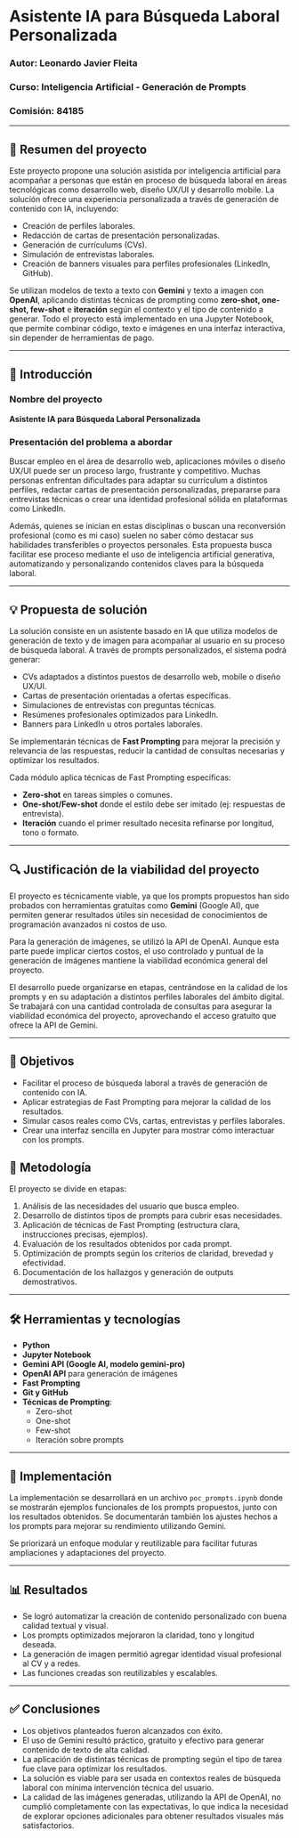 # Asistente IA para Búsqueda Laboral Personalizada

### Autor: Leonardo Javier Fleita

### Curso: Inteligencia Artificial - Generación de Prompts

### Comisión: 84185

---

## 📌 Resumen del proyecto

Este proyecto propone una solución asistida por inteligencia artificial para acompañar a personas que están en proceso de búsqueda laboral en áreas tecnológicas como desarrollo web, diseño UX/UI y desarrollo mobile. La solución ofrece una experiencia personalizada a través de generación de contenido con IA, incluyendo:

- Creación de perfiles laborales.
- Redacción de cartas de presentación personalizadas.
- Generación de currículums (CVs).
- Simulación de entrevistas laborales.
- Creación de banners visuales para perfiles profesionales (LinkedIn, GitHub).

Se utilizan modelos de texto a texto con **Gemini** y texto a imagen con **OpenAI**, aplicando distintas técnicas de prompting como **zero-shot, one-shot, few-shot** e **iteración** según el contexto y el tipo de contenido a generar. Todo el proyecto está implementado en una Jupyter Notebook, que permite combinar código, texto e imágenes en una interfaz interactiva, sin depender de herramientas de pago.

---

## 🧩 Introducción

### Nombre del proyecto

**Asistente IA para Búsqueda Laboral Personalizada**

### Presentación del problema a abordar

Buscar empleo en el área de desarrollo web, aplicaciones móviles o diseño UX/UI puede ser un proceso largo, frustrante y competitivo. Muchas personas enfrentan dificultades para adaptar su currículum a distintos perfiles, redactar cartas de presentación personalizadas, prepararse para entrevistas técnicas o crear una identidad profesional sólida en plataformas como LinkedIn.

Además, quienes se inician en estas disciplinas o buscan una reconversión profesional (como es mi caso) suelen no saber cómo destacar sus habilidades transferibles o proyectos personales. Esta propuesta busca facilitar ese proceso mediante el uso de inteligencia artificial generativa, automatizando y personalizando contenidos claves para la búsqueda laboral.

---

## 💡 Propuesta de solución

La solución consiste en un asistente basado en IA que utiliza modelos de generación de texto y de imagen para acompañar al usuario en su proceso de búsqueda laboral. A través de prompts personalizados, el sistema podrá generar:

- CVs adaptados a distintos puestos de desarrollo web, mobile o diseño UX/UI.
- Cartas de presentación orientadas a ofertas específicas.
- Simulaciones de entrevistas con preguntas técnicas.
- Resúmenes profesionales optimizados para LinkedIn.
- Banners para LinkedIn u otros portales laborales.

Se implementarán técnicas de **Fast Prompting** para mejorar la precisión y relevancia de las respuestas, reducir la cantidad de consultas necesarias y optimizar los resultados.

Cada módulo aplica técnicas de Fast Prompting específicas:

- **Zero-shot** en tareas simples o comunes.
- **One-shot/Few-shot** donde el estilo debe ser imitado (ej: respuestas de entrevista).
- **Iteración** cuando el primer resultado necesita refinarse por longitud, tono o formato.

---

## 🔍 Justificación de la viabilidad del proyecto

El proyecto es técnicamente viable, ya que los prompts propuestos han sido probados con herramientas gratuitas como **Gemini** (Google AI), que permiten generar resultados útiles sin necesidad de conocimientos de programación avanzados ni costos de uso.

Para la generación de imágenes, se utilizó la API de OpenAI. Aunque esta parte puede implicar ciertos costos, el uso controlado y puntual de la generación de imágenes mantiene la viabilidad económica general del proyecto.

El desarrollo puede organizarse en etapas, centrándose en la calidad de los prompts y en su adaptación a distintos perfiles laborales del ámbito digital. Se trabajará con una cantidad controlada de consultas para asegurar la viabilidad económica del proyecto, aprovechando el acceso gratuito que ofrece la API de Gemini.

---

## 🎯 Objetivos

- Facilitar el proceso de búsqueda laboral a través de generación de contenido con IA.
- Aplicar estrategias de Fast Prompting para mejorar la calidad de los resultados.
- Simular casos reales como CVs, cartas, entrevistas y perfiles laborales.
- Crear una interfaz sencilla en Jupyter para mostrar cómo interactuar con los prompts.

## 🧪 Metodología

El proyecto se divide en etapas:

1. Análisis de las necesidades del usuario que busca empleo.
2. Desarrollo de distintos tipos de prompts para cubrir esas necesidades.
3. Aplicación de técnicas de Fast Prompting (estructura clara, instrucciones precisas, ejemplos).
4. Evaluación de los resultados obtenidos por cada prompt.
5. Optimización de prompts según los criterios de claridad, brevedad y efectividad.
6. Documentación de los hallazgos y generación de outputs demostrativos.

---

## 🛠️ Herramientas y tecnologías

- **Python**
- **Jupyter Notebook**
- **Gemini API (Google AI, modelo gemini-pro)**
- **OpenAI API** para generación de imágenes
- **Fast Prompting**
- **Git y GitHub**
- **Técnicas de Prompting**:
  - Zero-shot
  - One-shot
  - Few-shot
  - Iteración sobre prompts

---

## 🚀 Implementación

La implementación se desarrollará en un archivo `poc_prompts.ipynb` donde se mostrarán ejemplos funcionales de los prompts propuestos, junto con los resultados obtenidos. Se documentarán también los ajustes hechos a los prompts para mejorar su rendimiento utilizando Gemini.

Se priorizará un enfoque modular y reutilizable para facilitar futuras ampliaciones y adaptaciones del proyecto.

---

## 📊 Resultados

- Se logró automatizar la creación de contenido personalizado con buena calidad textual y visual.
- Los prompts optimizados mejoraron la claridad, tono y longitud deseada.
- La generación de imagen permitió agregar identidad visual profesional al CV y a redes.
- Las funciones creadas son reutilizables y escalables.

---

## ✅ Conclusiones

- Los objetivos planteados fueron alcanzados con éxito.
- El uso de Gemini resultó práctico, gratuito y efectivo para generar contenido de texto de alta calidad.
- La aplicación de distintas técnicas de prompting según el tipo de tarea fue clave para optimizar los resultados.
- La solución es viable para ser usada en contextos reales de búsqueda laboral con mínima intervención técnica del usuario.
- La calidad de las imágenes generadas, utilizando la API de OpenAI, no cumplió completamente con las expectativas, lo que indica la necesidad de explorar opciones adicionales para obtener resultados visuales más satisfactorios.
